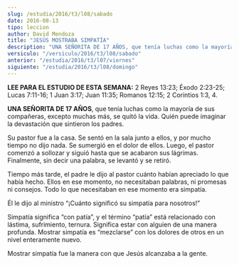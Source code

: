 ```yaml
---
slug: /estudia/2016/t3/l08/sabado
date: 2016-08-13
tipo: leccion
author: David Mendoza
title: "JESÚS MOSTRABA SIMPATÍA"
description: "UNA SEÑORITA DE 17 AÑOS, que tenía luchas como la mayoría de sus  compañeras, excepto muchas más, se quitó la vida. Quién puede imaginar la  devastación que sintieron los padres."
versiculo: "/versiculo/2016/t3/l08/sabado"
anterior: "/estudia/2016/t3/l07/viernes"
siguiente: "/estudia/2016/t3/l08/domingo"
---
```


**LEE PARA EL ESTUDIO DE ESTA SEMANA:** 2 Reyes 13:23; Éxodo 2:23-25; Lucas 7:11-16; 1 Juan 3:17; Juan 11:35; Romanos 12:15; 2 Corintios 1:3, 4.

**UNA SEÑORITA DE 17 AÑOS**, que tenía luchas como la mayoría de sus compañeras, excepto muchas más, se quitó la vida. Quién puede imaginar la devastación que sintieron los padres.

Su pastor fue a la casa. Se sentó en la sala junto a ellos, y por mucho tiempo no dijo nada. Se sumergió en el dolor de ellos. Luego, el pastor comenzó a sollozar y siguió hasta que se acabaron sus lágrimas. Finalmente, sin decir una palabra, se levantó y se retiró.

Tiempo más tarde, el padre le dijo al pastor cuánto habían apreciado lo que había hecho. Ellos en ese momento, no necesitaban palabras, ni promesas ni consejos. Todo lo que necesitaban en ese momento era simpatía.

Él le dijo al ministro “¡Cuánto significó su simpatía para nosotros!”

Simpatía significa “con patía”, y el término “patía” está relacionado con lástima, sufrimiento, ternura. Significa estar con alguien de una manera profunda. Mostrar simpatía es “mezclarse” con los dolores de otros en un nivel enteramente nuevo.

Mostrar simpatía fue la manera con que Jesús alcanzaba a la gente.
